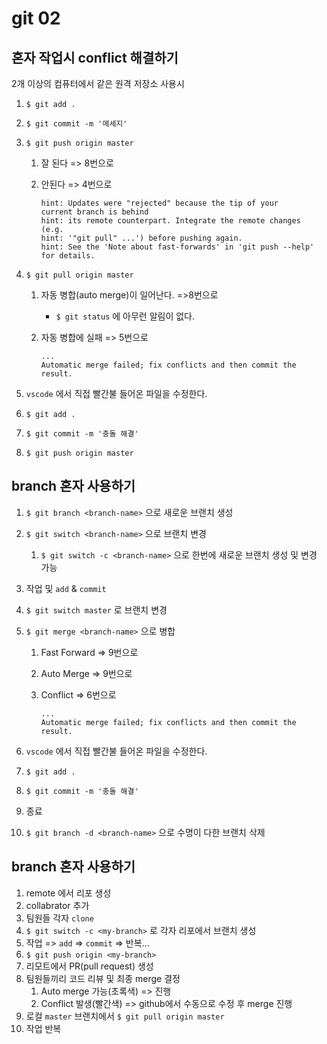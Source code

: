 # git 02

## 혼자 작업시 conflict 해결하기

2개 이상의 컴퓨터에서 같은 원격 저장소 사용시

1. `$ git add .`

2. `$ git commit -m '메세지'`

3. `$ git push origin master`

   1. 잘 된다 => 8번으로

   2. 안된다 => 4번으로

      ```
      hint: Updates were "rejected" because the tip of your 
      current branch is behind
      hint: its remote counterpart. Integrate the remote changes (e.g.
      hint: '"git pull" ...') before pushing again.
      hint: See the 'Note about fast-forwards' in 'git push --help' for details.
      ```

4. `$ git pull origin master`

   1. 자동 병합(auto merge)이 일어난다.  =>8번으로

      - `$ git status` 에 아무런 알림이 없다.

   2. 자동 병합에 실패 => 5번으로

      ```
      ...
      Automatic merge failed; fix conflicts and then commit the result.
      
      ```

5. `vscode` 에서 직접 빨간불 들어온 파일을 수정한다.

6. `$ git add .`

7. `$ git commit -m '충돌 해결'`

8. `$ git push origin master`

   

## branch 혼자 사용하기

1. `$ git branch <branch-name>` 으로 새로운 브랜치 생성

2. `$ git switch <branch-name>` 으로 브랜치 변경

   1. `$ git switch -c <branch-name>` 으로 한번에 새로운 브랜치 생성 및 변경 가능

3. 작업 및 `add` & `commit`

4. `$ git switch master` 로 브랜치 변경

5. `$ git merge <branch-name>` 으로 병합

   1. Fast Forward => 9번으로

   2. Auto Merge => 9번으로

   3. Conflict => 6번으로

      ```
      ...
      Automatic merge failed; fix conflicts and then commit the result.
      ```

6. `vscode` 에서 직접 빨간불 들어온 파일을 수정한다.

7. `$ git add .`

8. `$ git commit -m '충돌 해결'`

9. 종료

10. `$ git branch -d <branch-name>` 으로 수명이 다한 브랜치 삭제



## branch 혼자 사용하기

1. remote 에서 리포 생성
2. collabrator 추가
3. 팀원들 각자 `clone`
4. `$ git switch -c <my-branch>` 로 각자 리포에서 브랜치 생성
5. 작업 => `add` => `commit` => 반복...
6. `$ git push origin <my-branch>`
7. 리모트에서 PR(pull request) 생성
8. 팀원들끼리 코드 리뷰 및 최종 merge 결정
   1. Auto merge 가능(초록색) => 진행
   2. Conflict 발생(빨간색) => github에서 수동으로 수정 후 merge 진행
9. 로컬 `master` 브랜치에서 `$ git pull origin master`
10. 작업 반복